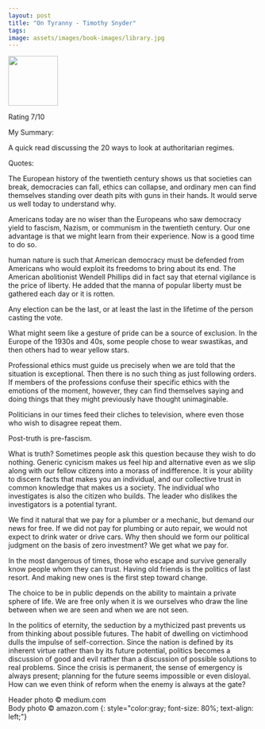 ```yaml
---
layout: post
title: "On Tyranny - Timothy Snyder"
tags:
image: assets/images/book-images/library.jpg
---
```


<img src="https://images-na.ssl-images-amazon.com/images/I/41qAqGoeRvL._SX353_BO1,204,203,200_.jpg" width="100">

Rating 7/10

My Summary:

A quick read discussing the 20 ways to look at authoritarian regimes.

Quotes:

The European history of the twentieth century shows us that societies can break, democracies can fall, ethics can collapse, and ordinary men can find themselves standing over death pits with guns in their hands. It would serve us well today to understand why.

Americans today are no wiser than the Europeans who saw democracy yield to fascism, Nazism, or communism in the twentieth century. Our one advantage is that we might learn from their experience. Now is a good time to do so.

human nature is such that American democracy must be defended from Americans who would exploit its freedoms to bring about its end. The American abolitionist Wendell Phillips did in fact say that eternal vigilance is the price of liberty. He added that the manna of popular liberty must be gathered each day or it is rotten.

Any election can be the last, or at least the last in the lifetime of the person casting the vote.

What might seem like a gesture of pride can be a source of exclusion. In the Europe of the 1930s and 40s, some people chose to wear swastikas, and then others had to wear yellow stars.

Professional ethics must guide us precisely when we are told that the situation is exceptional. Then there is no such thing as just following orders. If members of the professions confuse their specific ethics with the emotions of the moment, however, they can find themselves saying and doing things that they might previously have thought unimaginable.

Politicians in our times feed their cliches to television, where even those who wish to disagree repeat them.

Post-truth is pre-fascism.

What is truth? Sometimes people ask this question because they wish to do nothing. Generic cynicism makes us feel hip and alternative even as we slip along with our fellow citizens into a morass of indifference. It is your ability to discern facts that makes you an individual, and our collective trust in common knowledge that makes us a society. The individual who investigates is also the citizen who builds. The leader who dislikes the investigators is a potential tyrant.

We find it natural that we pay for a plumber or a mechanic, but demand our news for free. If we did not pay for plumbing or auto repair, we would not expect to drink water or drive cars. Why then should we form our political judgment on the basis of zero investment? We get what we pay for.

In the most dangerous of times, those who escape and survive generally know people whom they can trust. Having old friends is the politics of last resort. And making new ones is the first step toward change.

The choice to be in public depends on the ability to maintain a private sphere of life. We are free only when it is we ourselves who draw the line between when we are seen and when we are not seen.

In the politics of eternity, the seduction by a mythicized past prevents us from thinking about possible futures. The habit of dwelling on victimhood dulls the impulse of self-correction. Since the nation is defined by its inherent virtue rather than by its future potential, politics becomes a discussion of good and evil rather than a discussion of possible solutions to real problems. Since the crisis is permanent, the sense of emergency is always present; planning for the future seems impossible or even disloyal. How can we even think of reform when the enemy is always at the gate?

Header photo &copy; medium.com<br>
Body photo &copy; amazon.com
{: style="color:gray; font-size: 80%; text-align: left;"}
